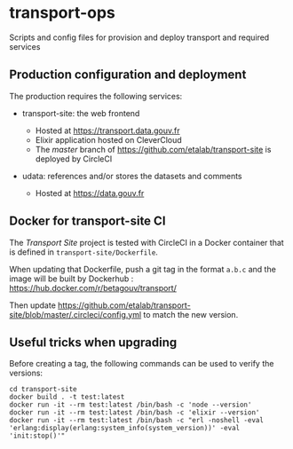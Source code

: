 # transport-ops
Scripts and config files for provision and deploy transport and required services

## Production configuration and deployment

The production requires the following services:

* transport-site: the web frontend

  * Hosted at https://transport.data.gouv.fr
  * Elixir application hosted on CleverCloud
  * The _master_ branch of https://github.com/etalab/transport-site is deployed by CircleCI

* udata: references and/or stores the datasets and comments

  * Hosted at https://data.gouv.fr

## Docker for transport-site CI

The _Transport Site_ project is tested with CircleCI in a Docker container that is defined in `transport-site/Dockerfile`.

When updating that Dockerfile, push a git tag in the format `a.b.c` and the image will be built by Dockerhub : https://hub.docker.com/r/betagouv/transport/

Then update https://github.com/etalab/transport-site/blob/master/.circleci/config.yml to match the new version.

## Useful tricks when upgrading

Before creating a tag, the following commands can be used to verify the versions:

```
cd transport-site
docker build . -t test:latest
docker run -it --rm test:latest /bin/bash -c 'node --version'
docker run -it --rm test:latest /bin/bash -c 'elixir --version'
docker run -it --rm test:latest /bin/bash -c "erl -noshell -eval 'erlang:display(erlang:system_info(system_version))' -eval 'init:stop()'"
```
